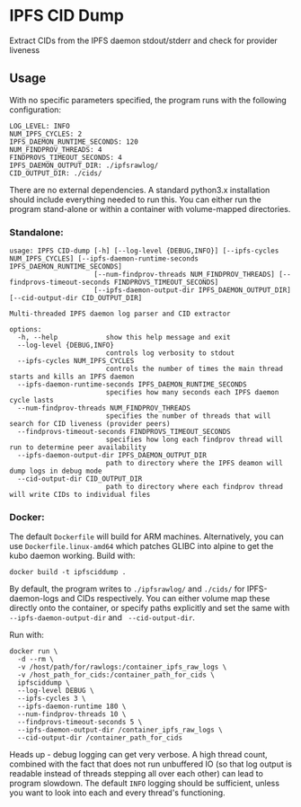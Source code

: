 # IPFS CID Dump

Extract CIDs from the IPFS daemon stdout/stderr and check for provider liveness

## Usage

With no specific parameters specified, the program runs with the following configuration:
```
LOG_LEVEL: INFO
NUM_IPFS_CYCLES: 2
IPFS_DAEMON_RUNTIME_SECONDS: 120
NUM_FINDPROV_THREADS: 4
FINDPROVS_TIMEOUT_SECONDS: 4
IPFS_DAEMON_OUTPUT_DIR: ./ipfsrawlog/
CID_OUTPUT_DIR: ./cids/
```

There are no external dependencies. A standard python3.x installation should include everything needed to run this. You can either run the program stand-alone or within a container with volume-mapped directories. 

### Standalone:
```
usage: IPFS CID-dump [-h] [--log-level {DEBUG,INFO}] [--ipfs-cycles NUM_IPFS_CYCLES] [--ipfs-daemon-runtime-seconds IPFS_DAEMON_RUNTIME_SECONDS]
                     [--num-findprov-threads NUM_FINDPROV_THREADS] [--findprovs-timeout-seconds FINDPROVS_TIMEOUT_SECONDS]
                     [--ipfs-daemon-output-dir IPFS_DAEMON_OUTPUT_DIR] [--cid-output-dir CID_OUTPUT_DIR]

Multi-threaded IPFS daemon log parser and CID extractor

options:
  -h, --help            show this help message and exit
  --log-level {DEBUG,INFO}
                        controls log verbosity to stdout
  --ipfs-cycles NUM_IPFS_CYCLES
                        controls the number of times the main thread starts and kills an IPFS daemon
  --ipfs-daemon-runtime-seconds IPFS_DAEMON_RUNTIME_SECONDS
                        specifies how many seconds each IPFS daemon cycle lasts
  --num-findprov-threads NUM_FINDPROV_THREADS
                        specifies the number of threads that will search for CID liveness (provider peers)
  --findprovs-timeout-seconds FINDPROVS_TIMEOUT_SECONDS
                        specifies how long each findprov thread will run to determine peer availability
  --ipfs-daemon-output-dir IPFS_DAEMON_OUTPUT_DIR
                        path to directory where the IPFS deamon will dump logs in debug mode
  --cid-output-dir CID_OUTPUT_DIR
                        path to directory where each findprov thread will write CIDs to individual files
```

### Docker:

The default `Dockerfile` will build for ARM machines. Alternatively, you can use `Dockerfile.linux-amd64` which patches GLIBC into alpine to get the kubo daemon working. 
Build with:
```
docker build -t ipfsciddump .
```

By default, the program writes to `./ipfsrawlog/` and `./cids/` for IPFS-daemon-logs and CIDs respectively. You can either volume map these directly onto the container, or specify paths explicitly and set the same with `--ipfs-daemon-output-dir` and ` --cid-output-dir`.

Run with:
```
docker run \
  -d --rm \
  -v /host/path/for/rawlogs:/container_ipfs_raw_logs \
  -v /host_path_for_cids:/container_path_for_cids \
  ipfsciddump \
  --log-level DEBUG \
  --ipfs-cycles 3 \
  --ipfs-daemon-runtime 180 \
  --num-findprov-threads 10 \
  --findprovs-timeout-seconds 5 \
  --ipfs-daemon-output-dir /container_ipfs_raw_logs \
  --cid-output-dir /container_path_for_cids
```

Heads up - debug logging can get very verbose. A high thread count, combined with the fact that does not run unbuffered IO (so that log output is readable instead of threads stepping all over each other) can lead to program slowdown. The default `INFO` logging should be sufficient, unless you want to look into each and every thread's functioning.  
